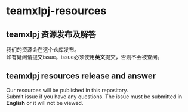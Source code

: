 # teamxlpj-resources
## teamxlpj 资源发布及解答
我们的资源会在这个仓库发布。  
如有疑问请提交issue。issue必须使用**英文**提交，否则不会被查阅。  
## teamxlpj resources release and answer
Our resources will be published in this repository.  
Submit issue if you have any questions. The issue must be submitted in **English** or it will not be viewed.
